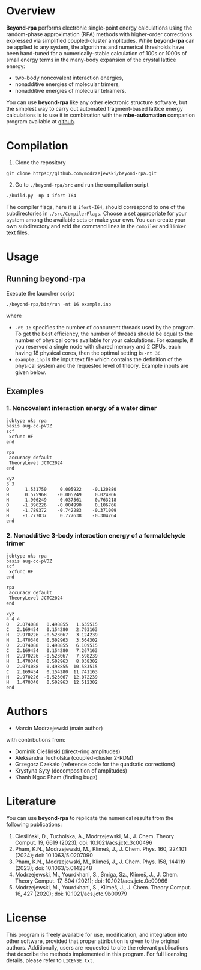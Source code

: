 # Overview
**Beyond-rpa** performs electronic single-point energy calculations using the random-phase
approximation (RPA) methods with higher-order corrections expressed via simplified
coupled-cluster amplitudes. While **beyond-rpa** can
be applied to any system, the algorithms and numerical thresholds have been
hand-tuned for a numerically-stable calculation of 100s or 1000s of small
energy terms in the many-body expansion of the crystal lattice energy:
* two-body noncovalent interaction energies,
* nonadditive energies of molecular trimers,
* nonadditive energies of molecular tetramers.

You can use **beyond-rpa** like any other electronic structure software, 
but the simplest way to carry out automated fragment-based lattice energy
calculations is to use it in combination with the **mbe-automation**
companion program available
at [github](https://github.com/modrzejewski/mbe-automation).

# Compilation

1. Clone the repository
```
git clone https://github.com/modrzejewski/beyond-rpa.git
```

2. Go to `./beyond-rpa/src` and run the compilation script
```
./build.py -np 4 ifort-I64
```
The compiler flags, here it is `ifort-I64`, should correspond to one of
the subdirectories in `./src/CompilerFlags`. Choose a set appropriate for your
system among the available sets or make your own. You can create
your own subdirectory and add the command lines in the `compiler` and `linker`
text files.

# Usage
## Running beyond-rpa
Execute the launcher script
```
./beyond-rpa/bin/run -nt 16 example.inp 
```
where
* `-nt 16` specifies the number of concurrent threads used by the program. To get the best
efficiency, the number of threads should be equal to the number of physical cores available
for your calculations. For example, if you reserved a single node with shared memory and
2 CPUs, each having 18 physical cores, then the optimal setting is `-nt 36`.
* `example.inp` is the input text file which contains the definition of the physical system
and the requested level of theory. Example inputs are given below.

## Examples
### 1. Noncovalent interaction energy of a water dimer
```
jobtype uks rpa
basis aug-cc-pVDZ
scf
 xcfunc HF
end

rpa
 accuracy default
 TheoryLevel JCTC2024
end

xyz
3 3
O      1.531750     0.005922    -0.120880
H      0.575968    -0.005249     0.024966
H      1.906249    -0.037561     0.763218
O     -1.396226    -0.004990     0.106766
H     -1.789372    -0.742283    -0.371009
H     -1.777037     0.777638    -0.304264
end
```

### 2. Nonadditive 3-body interaction energy of a formaldehyde trimer
```
jobtype uks rpa
basis aug-cc-pVDZ
scf
 xcfunc HF
end

rpa
 accuracy default
 TheoryLevel JCTC2024
end

xyz
4 4 4
O   2.074088   0.498855   1.635515
C   2.169454   0.154280   2.793163
H   2.970226  -0.523067   3.124239
H   1.470340   0.502963   3.564302
O   2.074088   0.498855   6.109515
C   2.169454   0.154280   7.267163
H   2.970226  -0.523067   7.598239
H   1.470340   0.502963   8.038302
O   2.074088   0.498855  10.583515
C   2.169454   0.154280  11.741163
H   2.970226  -0.523067  12.072239
H   1.470340   0.502963  12.512302
end
```

# Authors
* Marcin Modrzejewski (main author)

with contributions from:
* Dominik Cieśliński (direct-ring amplitudes)
* Aleksandra Tucholska (coupled-cluster 2-RDM)
* Grzegorz Czekało (reference code for the quadratic corrections)
* Krystyna Syty (decomposition of amplitudes)
* Khanh Ngoc Pham (finding bugs)
   
# Literature
You can use **beyond-rpa** to replicate the numerical results from the following publications:
1. Cieśliński, D., Tucholska, A., Modrzejewski, M., J. Chem. Theory Comput. 19, 6619 (2023); doi: 10.1021/acs.jctc.3c00496
2. Pham, K.N., Modrzejewski, M., Klimeš, J., J. Chem. Phys. 160, 224101 (2024); doi: 10.1063/5.0207090
3. Pham, K.N., Modrzejewski, M., Klimeš, J., J. Chem. Phys. 158, 144119 (2023); doi: 10.1063/5.0142348
4. Modrzejewski, M., Yourdkhani, S., Śmiga, Sz., Klimeš, J., J. Chem. Theory Comput. 17, 804 (2021); doi: 10.1021/acs.jctc.0c00966
5. Modrzejewski, M., Yourdkhani, S., Klimeš, J., J. Chem. Theory Comput. 16, 427 (2020); doi: 10.1021/acs.jctc.9b00979

# License
This program is freely available for use, modification, and integration into other software,
provided that proper attribution is given to the original authors. Additionally, users are
requested to cite the relevant publications that describe the methods implemented
in this program. For full licensing details, please refer to `LICENSE.txt`.

